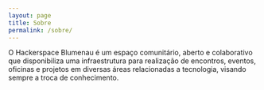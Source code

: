 ```yaml
---
layout: page
title: Sobre
permalink: /sobre/
---
```


O Hackerspace Blumenau é um espaço comunitário, aberto e colaborativo que disponibiliza uma infraestrutura para realização de encontros, eventos, oficinas e projetos em diversas áreas relacionadas a tecnologia, visando sempre a troca de conhecimento.
